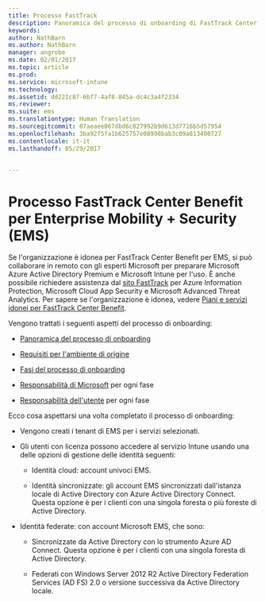 ```yaml
---
title: Processo FastTrack
description: Panoramica del processo di onboarding di FastTrack Center Benefit
keywords: 
author: NathBarn
ms.author: NathBarn
manager: angrobe
ms.date: 02/01/2017
ms.topic: article
ms.prod: 
ms.service: microsoft-intune
ms.technology: 
ms.assetid: dd221c87-6bf7-4af8-845a-dc4c3a4f2334
ms.reviewer: 
ms.suite: ems
ms.translationtype: Human Translation
ms.sourcegitcommit: 07aeaee067dbd6c827992b9d613d7716b5d57954
ms.openlocfilehash: 3ba92f5fa1b625757e08998bab3c09a813400727
ms.contentlocale: it-it
ms.lasthandoff: 05/29/2017


---
```


# <a name="fasttrack-center-benefit-process-for-enterprise-mobility--security-ems"></a>Processo FastTrack Center Benefit per Enterprise Mobility + Security (EMS)
Se l'organizzazione è idonea per FastTrack Center Benefit per EMS, si può collaborare in remoto con gli esperti Microsoft per preparare Microsoft Azure Active Directory Premium e Microsoft Intune per l'uso. È anche possibile richiedere assistenza dal [sito FastTrack](http://fasttrack.microsoft.com/ems) per Azure Information Protection, Microsoft Cloud App Security e Microsoft Advanced Threat Analytics. Per sapere se l'organizzazione è idonea, vedere [Piani e servizi idonei per FastTrack Center Benefit](fasttrack-center-benefit-for-enterprise-mobility-suite-ems.md).


Vengono trattati i seguenti aspetti del processo di onboarding:

-   [Panoramica del processo di onboarding](fasttrack-center-benefit-process-for-ems-overview.md)

-   [Requisiti per l'ambiente di origine](fasttrack-center-benefit-process-for-ems-environment-expectations.md)

-   [Fasi del processo di onboarding](fasttrack-center-benefit-process-for-ems-phases.md)

-   [Responsabilità di Microsoft](fasttrack-center-benefit-process-for-ems-microsoft-responsibilities.md) per ogni fase

-   [Responsabilità dell'utente](fasttrack-center-benefit-process-for-ems-your-responsibilities.md) per ogni fase

Ecco cosa aspettarsi una volta completato il processo di onboarding:

-   Vengono creati i tenant di EMS per i servizi selezionati.

-   Gli utenti con licenza possono accedere al servizio Intune usando una delle opzioni di gestione delle identità seguenti:

    -   Identità cloud: account univoci EMS.

    -   Identità sincronizzate: gli account EMS sincronizzati dall'istanza locale di Active Directory con Azure Active Directory Connect. Questa opzione è per i clienti con una singola foresta o più foreste di Active Directory.

-   Identità federate: con account Microsoft EMS, che sono:

    -   Sincronizzate da Active Directory con lo strumento Azure AD Connect. Questa opzione è per i clienti con una singola foresta di Active Directory.

    -   Federati con Windows Server 2012 R2 Active Directory Federation Services (AD FS) 2.0 o versione successiva da Active Directory locale.


